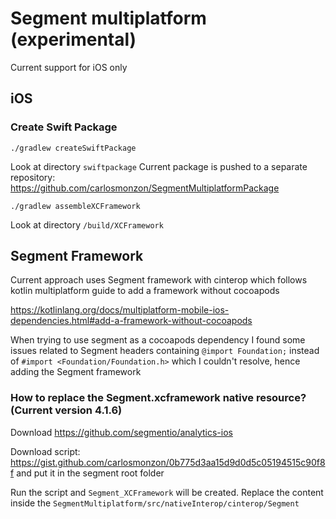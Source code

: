 # Segment multiplatform (experimental)

Current support for iOS only

## iOS

### Create Swift Package 

```
./gradlew createSwiftPackage
```
Look at directory `swiftpackage`
Current package is pushed to a separate repository: https://github.com/carlosmonzon/SegmentMultiplatformPackage


```
./gradlew assembleXCFramework
```
Look at directory `/build/XCFramework`


## Segment Framework

Current approach uses Segment framework with cinterop which follows kotlin multiplatform guide to add a framework without cocoapods

https://kotlinlang.org/docs/multiplatform-mobile-ios-dependencies.html#add-a-framework-without-cocoapods

When trying to use segment as a cocoapods dependency I found some issues related to Segment headers containing `@import Foundation;` instead of `#import <Foundation/Foundation.h>` which I couldn't resolve, hence adding the Segment framework

### How to replace the Segment.xcframework native resource? (Current version 4.1.6)

Download https://github.com/segmentio/analytics-ios

Download script: https://gist.github.com/carlosmonzon/0b775d3aa15d9d0d5c05194515c90f8f and put it in the segment root folder

Run the script and `Segment_XCFramework` will be created. Replace the content inside the `SegmentMultiplatform/src/nativeInterop/cinterop/Segment`




